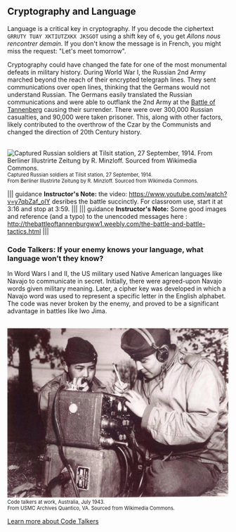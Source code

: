 ## Cryptography and Language
 Language is a critical key in cryptography.  If you decode the ciphertext `GRRUTY TUAY XKTIUTZXKX JKSGOT` using a shift key of `6`, you get *Allons nous rencontrer demain.*  If you don't know the message is in French, you might miss the request: "Let's meet tomorrow".

Cryptography could have changed the fate for one of the most monumental defeats in military history. During World War I, the Russian 2nd Army marched beyond the reach of their encrypted telegraph lines. They sent communications over open lines, thinking that the Germans would not understand Russian.  The Germans easily translated the Russian communications and were able to outflank the 2nd Army at the  [Battle of Tannenberg](http://thebattleoftannenburgww1.weebly.com/the-battle-and-battle-tactics.html) causing their surrender. There were over 300,000 Russian casualties, and 90,000 were taken prisoner. This, along with other factors, likely contributed to the overthrow of the Czar by the Communists and changed the direction of 20th Century history.

</br>
<figure class="snippetimg" style="margin: 0 auto; width:100%">
  <img src=".guides/img/Tannenberg_001.jpg" alt="Captured Russian soldiers at Tilsit station, 27 September, 1914. From Berliner Illustrirte Zeitung by R. Minzloff. Sourced from Wikimedia Commons.">
  <figcaption style="font-size: 0.8em; text-align: left;">Captured Russian soldiers at Tilsit station, 27 September, 1914. 
  </br>
From Berliner Illustrirte Zeitung by R. Minzloff. Sourced from Wikimedia Commons.</figcaption>
</figure>


||| guidance
**Instructor's Note:** the video:  https://www.youtube.com/watch?v=y7qbZaf_olY  desribes the battle succinctly. For classroom use, start it at 3:16 and stop at 3:59.
|||
||| guidance
**Instructor's Note:** Some good images and reference (and a typo) to the unencoded messages here : http://thebattleoftannenburgww1.weebly.com/the-battle-and-battle-tactics.html
|||



### Code Talkers: If your enemy knows your language, what language won’t they know? ###

In Word Wars I and II, the US military used Native American languages like Navajo to communicate in secret.  Initially, there were agreed-upon Navajo words given military meaning.  Later, a cipher key was developed in which a Navajo word was used to represent a specific letter in the English alphabet. The code was never broken by the enemy, and proved to be a significant advantage in battles like Iwo Jima. 

</br>
<figure class="snippetimg" style="margin: 0 auto;width:100%">
  <img src=".guides/img/Codetalkers.jpg" alt="Code talkers at work, Australia, July 1943. From USMC Archives Quantico, VA. Sourced from Wikimedia Commons.">
  <figcaption style="font-size: 0.8em; text-align: left;">Code talkers at work, Australia, July 1943.   
  </br>
From USMC Archives Quantico, VA. Sourced from Wikimedia Commons.</figcaption>
</figure>


[Learn more about Code Talkers](http://www.nmai.si.edu/education/codetalkers/html/chapter4.html)  
